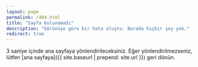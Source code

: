 ```yaml
---
layout: page
permalink: /404.html
title: "Sayfa bulunamadı"
description: "Görünüşe göre bir hata oluştu. Burada hiçbir şey yok."
redirect: true
---
```


3 saniye içinde ana sayfaya yönlendirileceksiniz. Eğer yönlendirilmezseniz, lütfen [ana sayfaya]({{ site.baseurl | prepend: site.url }}) geri dönün.
